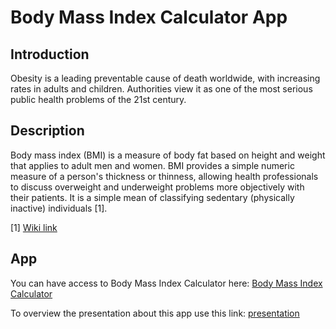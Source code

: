 # Body Mass Index Calculator App

## Introduction

Obesity is a leading preventable cause of death worldwide, with increasing rates in adults and children. Authorities view it as one of the most serious public health problems of the 21st century.

## Description

Body mass index (BMI) is a measure of body fat based on height and weight that applies to adult men and women. BMI provides a simple numeric measure of a person's thickness or thinness, allowing health professionals to discuss overweight and underweight problems more objectively with their patients. It is a simple mean of classifying sedentary (physically inactive) individuals [1].

[1] [Wiki link](http://en.wikipedia.org/wiki/Body_mass_index)

## App

You can have access to Body Mass Index Calculator here: [Body Mass Index Calculator](https://hukojack.shinyapps.io/course_project/)

To overview the presentation about this app use this link: [presentation](http://htmlpreview.github.io/?https://github.com/HukoJack/Body_Mass_Index_Calculator_App/blob/master/index.html)
